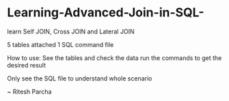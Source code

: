 # Learning-Advanced-Join-in-SQL-

 learn Self JOIN, Cross JOIN and Lateral JOIN

5 tables attached
1 SQL command file

How to use:
See the tables and check the data
run the commands to get the desired result

Only see the SQL file to understand whole scenario

~ Ritesh Parcha
